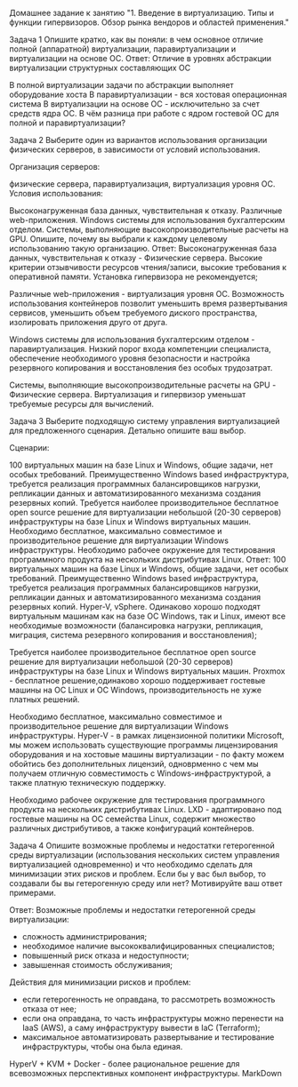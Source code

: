 Домашнее задание к занятию "1. Введение в виртуализацию. Типы и функции гипервизоров. Обзор рынка вендоров и областей применения."

Задача 1
Опишите кратко, как вы поняли: в чем основное отличие полной (аппаратной) виртуализации, паравиртуализации и виртуализации на основе ОС.
Ответ:
Отличие в уровнях абстракции виртуализации структурных составляющих ОС

В полной виртуализации задачи по абстракции выполняет оборудование хоста
В паравиртуализации - вся хостовая операционная система
В виртуализации на основе ОС - исключительно за счет средств ядра ОС.
В чём разница при работе с ядром гостевой ОС для полной и паравиртуализации?

Задача 2
Выберите один из вариантов использования организации физических серверов, в зависимости от условий использования.

Организация серверов:

физические сервера,
паравиртуализация,
виртуализация уровня ОС.
Условия использования:

Высоконагруженная база данных, чувствительная к отказу.
Различные web-приложения.
Windows системы для использования бухгалтерским отделом.
Системы, выполняющие высокопроизводительные расчеты на GPU.
Опишите, почему вы выбрали к каждому целевому использованию такую организацию.
Ответ:
Высоконагруженная база данных, чувствительная к отказу - Физические сервера. Высокие критерии отзывчивости ресурсов чтения/записи, высокие требования к оперативной памяти. Установка гипервизора не рекомендуется;

Различные web-приложения - виртуализация уровня ОС. Возможность использования контейнеров позволит уменьшить время развертывания сервисов, уменьшить объем требуемого диского пространства, изолировать приложения друго от друга.

Windows системы для использования бухгалтерским отделом - паравиртуализация. Низкий порог входа компетенции специалиста, обеспечение необходимого уровня безопасности и настройка резервного копирования и восстановления без особых трудозатрат.

Системы, выполняющие высокопроизводительные расчеты на GPU - Физические сервера. Виртуализация и гипервизор уменьшат требуемые ресурсы для вычислений.

Задача 3
Выберите подходящую систему управления виртуализацией для предложенного сценария. Детально опишите ваш выбор.

Сценарии:

100 виртуальных машин на базе Linux и Windows, общие задачи, нет особых требований. Преимущественно Windows based инфраструктура, требуется реализация программных балансировщиков нагрузки, репликации данных и автоматизированного механизма создания резервных копий.
Требуется наиболее производительное бесплатное open source решение для виртуализации небольшой (20-30 серверов) инфраструктуры на базе Linux и Windows виртуальных машин.
Необходимо бесплатное, максимально совместимое и производительное решение для виртуализации Windows инфраструктуры.
Необходимо рабочее окружение для тестирования программного продукта на нескольких дистрибутивах Linux.
Ответ:
100 виртуальных машин на базе Linux и Windows, общие задачи, нет особых требований. Преимущественно Windows based инфраструктура, требуется реализация программных балансировщиков нагрузки, репликации данных и автоматизированного механизма создания резервных копий.
Hyper-V, vSphere. Одинаково хорошо подходят виртуальным машинам как на базе ОС Windows, так и Linux, имеют все необходимые возможности (балансировка нагрузки, репликация, миграция, система резервного копирования и восстановления);

Требуется наиболее производительное бесплатное open source решение для виртуализации небольшой (20-30 серверов) инфраструктуры на базе Linux и Windows виртуальных машин.
Proxmox - бесплатное решение,одинаково хорошо поддерживает гостевые машины на ОС Linux и ОС Windows, производительность не хуже платных решений.

Необходимо бесплатное, максимально совместимое и производительное решение для виртуализации Windows инфраструктуры.
Hyper-V - в рамках лицензионной политики Microsoft, мы можем использовать существующие программы лицензирования оборудования и на хостовые машины виртуализации - по факту можем обойтись без дополнительных лицензий, одноврменно с чем мы получаем отличную совместимость с Windows-инфраструктурой, а также платную техническую поддержку.

Необходимо рабочее окружение для тестирования программного продукта на нескольких дистрибутивах Linux.
LXD - адаптировано под гостевые машины на ОС семейства Linux, содержит множество различных дистрибутивов, а также конфигураций контейнеров.

Задача 4
Опишите возможные проблемы и недостатки гетерогенной среды виртуализации (использования нескольких систем управления виртуализацией одновременно) и что необходимо сделать для минимизации этих рисков и проблем. Если бы у вас был выбор, то создавали бы вы гетерогенную среду или нет? Мотивируйте ваш ответ примерами.

Ответ:
Возможные проблемы и недостатки гетерогенной среды виртуализации:
- сложность администрирования;
- необходимое наличие высококвалифицированных специалистов;
- повышенный риск отказа и недоступности;
- завышенная стоимость обслуживания;

Действия для минимизации рисков и проблем:
- если гетерогенность не оправдана, то рассмотреть возможность отказа от нее;
- если она оправдана, то часть инфраструктуры можно перенести на IaaS (AWS), а саму инфраструктуру вывести в IaC (Terraform);
- максимальное автоматизировать развертывание и тестирование инфраструктуры, чтобы она была единая.

HyperV + KVM + Docker - более рациональное решение для всевозможных перспективных компонент инфраструктуры.
MarkDown